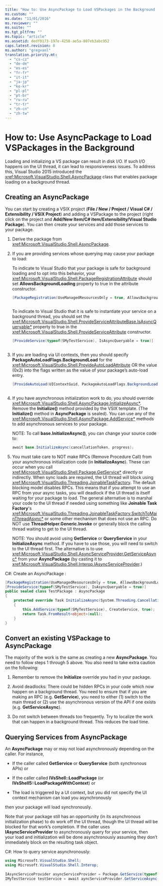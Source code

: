 ```yaml
---
title: "How to: Use AsyncPackage to Load VSPackages in the Background | Microsoft Docs"
ms.custom: ""
ms.date: "11/01/2016"
ms.reviewer: ""
ms.suite: ""
ms.tgt_pltfrm: ""
ms.topic: "article"
ms.assetid: dedf0173-197e-4258-ae5a-807eb3abc952
caps.latest.revision: 8
ms.author: "gregvanl"
translation.priority.mt: 
  - "cs-cz"
  - "de-de"
  - "es-es"
  - "fr-fr"
  - "it-it"
  - "ja-jp"
  - "ko-kr"
  - "pl-pl"
  - "pt-br"
  - "ru-ru"
  - "tr-tr"
  - "zh-cn"
  - "zh-tw"
---
```

# How to: Use AsyncPackage to Load VSPackages in the Background
Loading and initializing a VS package can result in disk I/O. If such I/O happens on the UI thread, it can lead to responsiveness issues. To address this, Visual Studio 2015 introduced the  <xref:Microsoft.VisualStudio.Shell.AsyncPackage> class that enables package loading on a background thread.  
  
## Creating an AsyncPackage  
 You can start by creating a VSIX project (**File / New / Project / Visual C# / Extensibility / VSIX Project**) and adding a VSPackage to the project (right click on the project and **Add/New Item/C# item/Extensibility/Visual Studio Package**). You can then create your services and add those services to your package.  
  
1.  Derive the package from <xref:Microsoft.VisualStudio.Shell.AsyncPackage>.  
  
2.  If you are providing services whose querying may cause your package to load:  
  
     To indicate to Visual Studio that your package is safe for background loading and to opt into this behavior, your <xref:Microsoft.VisualStudio.Shell.PackageRegistrationAttribute> should set **AllowsBackgroundLoading** property to true in the attribute constructor.  
  
    ```c#  
    [PackageRegistration(UseManagedResourcesOnly = true, AllowsBackgroundLoading = true)]  
  
    ```  
  
     To indicate to Visual Studio that it is safe to instantiate your service on a background thread, you should set the <xref:Microsoft.VisualStudio.Shell.ProvideServiceAttributeBase.IsAsyncQueryable*> property to true in the <xref:Microsoft.VisualStudio.Shell.ProvideServiceAttribute> constructor.  
  
    ```c#  
    [ProvideService(typeof(SMyTestService), IsAsyncQueryable = true)]  
  
    ```  
  
3.  If you are loading via UI contexts, then you should specify **PackageAutoLoadFlags.BackgroundLoad** for the <xref:Microsoft.VisualStudio.Shell.ProvideAutoLoadAttribute> OR the value (0x2) into the flags written as the value of your package’s auto-load entry.  
  
    ```c#  
    [ProvideAutoLoad(UIContextGuid, PackageAutoLoadFlags.BackgroundLoad)]  
  
    ```  
  
4.  If you have asynchronous initialization work to do, you should override <xref:Microsoft.VisualStudio.Shell.AsyncPackage.InitializeAsync*>. Remove the **Initialize()** method provided by the VSIX template. (The **Initialize()** method in **AsyncPackage** is sealed). You can use any of the <xref:Microsoft.VisualStudio.Shell.AsyncPackage.AddService*> methods to add asynchronous services to your package.  
  
     NOTE: To call **base.InitializeAsync()**, you can change your source code to:  
  
    ```c#  
    await base.InitializeAsync(cancellationToken, progress);  
    ```  
  
5.  You must take care to NOT make RPCs (Remove Procedure Call) from your asynchronous initialization code (in **InitializeAsync**). These can occur when you call <xref:Microsoft.VisualStudio.Shell.Package.GetService*> directly or indirectly.  When sync loads are required, the UI thread will block using <xref:Microsoft.VisualStudio.Threading.JoinableTaskFactory>. The default blocking model disables RPCs. This means that if you attempt to use an RPC from your async tasks, you will deadlock if the UI thread is itself waiting for your package to load. The general alternative is to marshal your code to the UI thread if needed using something like **Joinable Task Factory**'s <xref:Microsoft.VisualStudio.Threading.JoinableTaskFactory.SwitchToMainThreadAsync*> or some other mechanism that does not use an RPC.  Do NOT use **ThreadHelper.Generic.Invoke** or generally block the calling thread waiting to get to the UI thread.  
  
     NOTE: You should avoid using **GetService** or **QueryService** in your **InitializeAsync** method. If you have to use those, you will need to switch to the UI thread first. The alternative is to use <xref:Microsoft.VisualStudio.Shell.AsyncServiceProvider.GetServiceAsync*> from your **AsyncPackage** (by casting it to <xref:Microsoft.VisualStudio.Shell.Interop.IAsyncServiceProvider>.)  
  
 C#: Create an AsyncPackage :  
  
```c#  
[PackageRegistration(UseManagedResourcesOnly = true, AllowsBackgroundLoading = true)]       
[ProvideService(typeof(SMyTestService), IsAsyncQueryable = true)]   
public sealed class TestPackage : AsyncPackage   
{   
    protected override Task InitializeAsync(System.Threading.CancellationToken cancellationToken, IProgress<ServiceProgressData> progress)   
    {               
        this.AddService(typeof(SMyTestService), CreateService, true);   
        return Task.FromResult<object>(null);   
    }   
}  
```  
  
## Convert an existing VSPackage to AsyncPackage  
 The majority of the work is the same as creating a new **AsyncPackage**. You need to follow steps 1 through 5 above. You also need to take extra caution on the following:  
  
1.  Remember to remove the **Initialize** override you had in your package.  
  
2.  Avoid deadlocks: There could be hidden RPCs in your code which now happen on a background thread. You need to ensure that if you are making an RPC (e.g. **GetService**), you need to either (1) switch to the main thread or (2) use the asynchronous version of the API if one exists (e.g. **GetServiceAsync**).  
  
3.  Do not switch between threads too frequently. Try to localize the work that can happen in a background thread. This reduces the load time.  
  
## Querying Services from AsyncPackage  
 An **AsyncPackage** may or may not load asynchronously depending on the caller. For instance,  
  
-   If the caller called **GetService** or **QueryService** (both synchronous APIs) or  
  
-   If the caller called **IVsShell::LoadPackage** (or **IVsShell5::LoadPackageWithContext**) or  
  
-   The load is triggered by a UI context, but you did not specify the UI context mechanism can load you asynchronously  
  
 then your package will load synchronously.  
  
 Note that your package still has an opportunity (in its asynchronous initialization phase) to do work off the UI thread, though the UI thread will be blocked for that work’s completion. If the caller uses **IAsyncServiceProvider** to asynchronously query for your service, then your load and initialization will be done asynchronously assuming they don’t immediately block on the resulting task object.  
  
 C#: How to query service asynchronously:  
  
```c#  
using Microsoft.VisualStudio.Shell;   
using Microsoft.VisualStudio.Shell.Interop;   
  
IAsyncServiceProvider asyncServiceProvider = Package.GetService(typeof(SAsyncServiceProvider)) as IAsyncServiceProvider;   
IMyTestService testService = await ayncServiceProvider.GetServiceAsync(typeof(SMyTestService)) as IMyTestService;  
```